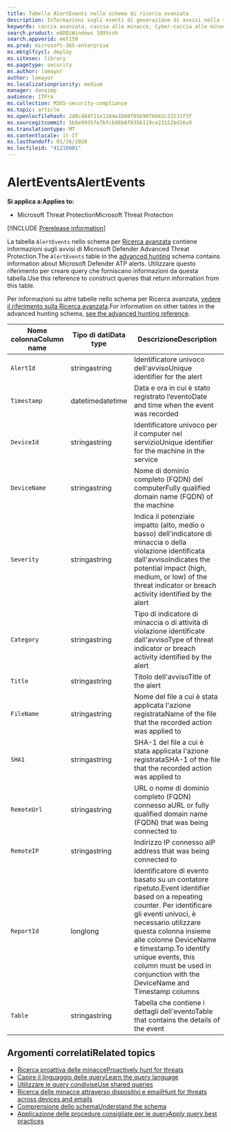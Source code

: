 ```yaml
---
title: Tabella AlertEvents nello schema di ricerca avanzata
description: Informazioni sugli eventi di generazione di avvisi nella tabella AlertEvents dello schema per Ricerca avanzata
keywords: caccia avanzata, caccia alle minacce, Cyber-caccia alle minacce, Microsoft Threat Protection, Microsoft 365, MTP, M365, ricerca, query, telemetria, riferimento allo schema, kusto, tabella, colonna, tipo di dati, descrizione, alertevents, avviso, gravità, categoria
search.product: eADQiWindows 10XVcnh
search.appverid: met150
ms.prod: microsoft-365-enterprise
ms.mktglfcycl: deploy
ms.sitesec: library
ms.pagetype: security
ms.author: lomayor
author: lomayor
ms.localizationpriority: medium
manager: dansimp
audience: ITPro
ms.collection: M365-security-compliance
ms.topic: article
ms.openlocfilehash: 2d8c484f11e1384e1b98f05b907b043c33231f3f
ms.sourcegitcommit: 5b8e9935fe7bfcb96b8f8356119ce23152bd16a9
ms.translationtype: MT
ms.contentlocale: it-IT
ms.lasthandoff: 01/16/2020
ms.locfileid: "41210081"
---
```

# <a name="alertevents"></a><span data-ttu-id="eec61-104">AlertEvents</span><span class="sxs-lookup"><span data-stu-id="eec61-104">AlertEvents</span></span>

<span data-ttu-id="eec61-105">**Si applica a:**</span><span class="sxs-lookup"><span data-stu-id="eec61-105">**Applies to:**</span></span>
- <span data-ttu-id="eec61-106">Microsoft Threat Protection</span><span class="sxs-lookup"><span data-stu-id="eec61-106">Microsoft Threat Protection</span></span>

[!INCLUDE [Prerelease information](../includes/prerelease.md)]

<span data-ttu-id="eec61-107">La tabella `AlertEvents` nello schema per [Ricerca avanzata](advanced-hunting-overview.md) contiene informazioni sugli avvisi di Microsoft Defender Advanced Threat Protection.</span><span class="sxs-lookup"><span data-stu-id="eec61-107">The `AlertEvents` table in the [advanced hunting](advanced-hunting-overview.md) schema contains information about Microsoft Defender ATP alerts.</span></span> <span data-ttu-id="eec61-108">Utilizzare questo riferimento per creare query che forniscano informazioni da questa tabella.</span><span class="sxs-lookup"><span data-stu-id="eec61-108">Use this reference to construct queries that return information from this table.</span></span>

<span data-ttu-id="eec61-109">Per informazioni su altre tabelle nello schema per Ricerca avanzata, [vedere il riferimento sulla Ricerca avanzata](advanced-hunting-schema-tables.md).</span><span class="sxs-lookup"><span data-stu-id="eec61-109">For information on other tables in the advanced hunting schema, [see the advanced hunting reference](advanced-hunting-schema-tables.md).</span></span>

| <span data-ttu-id="eec61-110">Nome colonna</span><span class="sxs-lookup"><span data-stu-id="eec61-110">Column name</span></span> | <span data-ttu-id="eec61-111">Tipo di dati</span><span class="sxs-lookup"><span data-stu-id="eec61-111">Data type</span></span> | <span data-ttu-id="eec61-112">Descrizione</span><span class="sxs-lookup"><span data-stu-id="eec61-112">Description</span></span> |
|-------------|-----------|-------------|
| `AlertId` | <span data-ttu-id="eec61-113">stringa</span><span class="sxs-lookup"><span data-stu-id="eec61-113">string</span></span> | <span data-ttu-id="eec61-114">Identificatore univoco dell'avviso</span><span class="sxs-lookup"><span data-stu-id="eec61-114">Unique identifier for the alert</span></span> |
| `Timestamp` | <span data-ttu-id="eec61-115">datetime</span><span class="sxs-lookup"><span data-stu-id="eec61-115">datetime</span></span> | <span data-ttu-id="eec61-116">Data e ora in cui è stato registrato l’evento</span><span class="sxs-lookup"><span data-stu-id="eec61-116">Date and time when the event was recorded</span></span> |
| `DeviceId` | <span data-ttu-id="eec61-117">stringa</span><span class="sxs-lookup"><span data-stu-id="eec61-117">string</span></span> | <span data-ttu-id="eec61-118">Identificatore univoco per il computer nel servizio</span><span class="sxs-lookup"><span data-stu-id="eec61-118">Unique identifier for the machine in the service</span></span> |
| `DeviceName` | <span data-ttu-id="eec61-119">stringa</span><span class="sxs-lookup"><span data-stu-id="eec61-119">string</span></span> | <span data-ttu-id="eec61-120">Nome di dominio completo (FQDN) del computer</span><span class="sxs-lookup"><span data-stu-id="eec61-120">Fully qualified domain name (FQDN) of the machine</span></span> |
| `Severity` | <span data-ttu-id="eec61-121">stringa</span><span class="sxs-lookup"><span data-stu-id="eec61-121">string</span></span> | <span data-ttu-id="eec61-122">Indica il potenziale impatto (alto, medio o basso) dell'indicatore di minaccia o della violazione identificata dall'avviso</span><span class="sxs-lookup"><span data-stu-id="eec61-122">Indicates the potential impact (high, medium, or low) of the threat indicator or breach activity identified by the alert</span></span> |
| `Category` | <span data-ttu-id="eec61-123">stringa</span><span class="sxs-lookup"><span data-stu-id="eec61-123">string</span></span> | <span data-ttu-id="eec61-124">Tipo di indicatore di minaccia o di attività di violazione identificate dall'avviso</span><span class="sxs-lookup"><span data-stu-id="eec61-124">Type of threat indicator or breach activity identified by the alert</span></span> |
| `Title` | <span data-ttu-id="eec61-125">stringa</span><span class="sxs-lookup"><span data-stu-id="eec61-125">string</span></span> | <span data-ttu-id="eec61-126">Titolo dell'avviso</span><span class="sxs-lookup"><span data-stu-id="eec61-126">Title of the alert</span></span> |
| `FileName` | <span data-ttu-id="eec61-127">stringa</span><span class="sxs-lookup"><span data-stu-id="eec61-127">string</span></span> | <span data-ttu-id="eec61-128">Nome del file a cui è stata applicata l'azione registrata</span><span class="sxs-lookup"><span data-stu-id="eec61-128">Name of the file that the recorded action was applied to</span></span> |
| `SHA1` | <span data-ttu-id="eec61-129">stringa</span><span class="sxs-lookup"><span data-stu-id="eec61-129">string</span></span> | <span data-ttu-id="eec61-130">SHA-1 del file a cui è stata applicata l'azione registrata</span><span class="sxs-lookup"><span data-stu-id="eec61-130">SHA-1 of the file that the recorded action was applied to</span></span> |
| `RemoteUrl` | <span data-ttu-id="eec61-131">stringa</span><span class="sxs-lookup"><span data-stu-id="eec61-131">string</span></span> | <span data-ttu-id="eec61-132">URL o nome di dominio completo (FQDN) connesso a</span><span class="sxs-lookup"><span data-stu-id="eec61-132">URL or fully qualified domain name (FQDN) that was being connected to</span></span> |
| `RemoteIP` | <span data-ttu-id="eec61-133">stringa</span><span class="sxs-lookup"><span data-stu-id="eec61-133">string</span></span> | <span data-ttu-id="eec61-134">Indirizzo IP connesso a</span><span class="sxs-lookup"><span data-stu-id="eec61-134">IP address that was being connected to</span></span> |
| `ReportId` | <span data-ttu-id="eec61-135">long</span><span class="sxs-lookup"><span data-stu-id="eec61-135">long</span></span> | <span data-ttu-id="eec61-136">Identificatore di evento basato su un contatore ripetuto.</span><span class="sxs-lookup"><span data-stu-id="eec61-136">Event identifier based on a repeating counter.</span></span> <span data-ttu-id="eec61-137">Per identificare gli eventi univoci, è necessario utilizzare questa colonna insieme alle colonne DeviceName e timestamp.</span><span class="sxs-lookup"><span data-stu-id="eec61-137">To identify unique events, this column must be used in conjunction with the DeviceName and Timestamp columns</span></span> |
| `Table` | <span data-ttu-id="eec61-138">stringa</span><span class="sxs-lookup"><span data-stu-id="eec61-138">string</span></span> | <span data-ttu-id="eec61-139">Tabella che contiene i dettagli dell'evento</span><span class="sxs-lookup"><span data-stu-id="eec61-139">Table that contains the details of the event</span></span> |

## <a name="related-topics"></a><span data-ttu-id="eec61-140">Argomenti correlati</span><span class="sxs-lookup"><span data-stu-id="eec61-140">Related topics</span></span>
- [<span data-ttu-id="eec61-141">Ricerca proattiva delle minacce</span><span class="sxs-lookup"><span data-stu-id="eec61-141">Proactively hunt for threats</span></span>](advanced-hunting-overview.md)
- [<span data-ttu-id="eec61-142">Capire il linguaggio delle query</span><span class="sxs-lookup"><span data-stu-id="eec61-142">Learn the query language</span></span>](advanced-hunting-query-language.md)
- [<span data-ttu-id="eec61-143">Utilizzare le query condivise</span><span class="sxs-lookup"><span data-stu-id="eec61-143">Use shared queries</span></span>](advanced-hunting-shared-queries.md)
- [<span data-ttu-id="eec61-144">Ricerca delle minacce attraverso dispositivi e email</span><span class="sxs-lookup"><span data-stu-id="eec61-144">Hunt for threats across devices and emails</span></span>](advanced-hunting-query-emails-devices.md)
- [<span data-ttu-id="eec61-145">Comprensione dello schema</span><span class="sxs-lookup"><span data-stu-id="eec61-145">Understand the schema</span></span>](advanced-hunting-schema-tables.md)
- [<span data-ttu-id="eec61-146">Applicazione delle procedure consigliate per le query</span><span class="sxs-lookup"><span data-stu-id="eec61-146">Apply query best practices</span></span>](advanced-hunting-best-practices.md)
